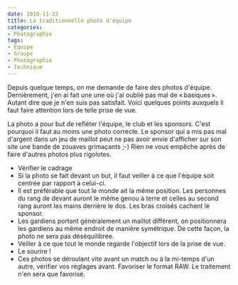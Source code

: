 ```yaml
---
date: 2010-11-23
title: La traditionnelle photo d'équipe
categories:
- Photographie
tags:
- Equipe
- Groupe
- Photographie
- Technique
---
```

Depuis quelque temps, on me demande de faire des photos d'équipe. Dernièrement, j'en ai fait une une où j'ai oublié pas mal de « basiques ». Autant dire que je n'en suis pas satisfait. Voici quelques points auxquels il faut faire attention lors de telle prise de vue.

<!--more-->

La photo a pour but de refléter l'équipe, le club et les sponsors. C'est pourquoi il faut au moins une photo correcte. Le sponsor qui a mis pas mal d'argent dans un jeu de maillot peut ne pas avoir envie d'afficher sur son site une bande de zouaves grimaçants ;-)
Rien ne vous empêche après de faire d'autres photos plus rigolotes.
<ul>
	<li>Vérifier le cadrage</li>
	<li>Si la photo se fait devant un but, il faut veiller à ce que l'équipe soit centrée par rapport à celui-ci.</li>
	<li>Il est préférable que tout le monde ait la même position. Les personnes du rang de devant auront le même genou à terre et celles au second rang auront les mains derrière le dos. Les bras croisés cachent le sponsor.</li>
	<li>Les gardiens portant généralement un maillot différent, on positionnera les gardiens au même endroit de manière symétrique. De cette façon, la photo ne sera pas déséquilibrée.</li>
	<li>Veiller à ce que tout le monde regarde l'objectif lors de la prise de vue.</li>
	<li>Le sourire !</li>
	<li>Ces photos se déroulant vite avant un match ou à la mi-temps d'un autre, vérifier vos réglages avant. Favoriser le format RAW. Le traitement n'en sera que favorisé.</li>
</ul>

